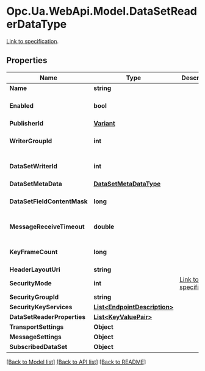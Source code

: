 # Opc.Ua.WebApi.Model.DataSetReaderDataType
[Link to specification](https://reference.opcfoundation.org/v105/Core/docs/Part14/6.2.9/#6.2.9.13.1).

## Properties

Name | Type | Description | Notes
------------ | ------------- | ------------- | -------------
**Name** | **string** |  | [optional] 
**Enabled** | **bool** |  | [optional] [default to false]
**PublisherId** | [**Variant**](Variant.md) |  | [optional] 
**WriterGroupId** | **int** |  | [optional] [default to 0]
**DataSetWriterId** | **int** |  | [optional] [default to 0]
**DataSetMetaData** | [**DataSetMetaDataType**](DataSetMetaDataType.md) |  | [optional] 
**DataSetFieldContentMask** | **long** |  | [optional] [default to 0]
**MessageReceiveTimeout** | **double** |  | [optional] [default to 0D]
**KeyFrameCount** | **long** |  | [optional] [default to 0]
**HeaderLayoutUri** | **string** |  | [optional] 
**SecurityMode** | **int** | [Link to specification](https://reference.opcfoundation.org/v105/Core/docs/Part5/12.3.10). | [optional] 
**SecurityGroupId** | **string** |  | [optional] 
**SecurityKeyServices** | [**List&lt;EndpointDescription&gt;**](EndpointDescription.md) |  | [optional] 
**DataSetReaderProperties** | [**List&lt;KeyValuePair&gt;**](KeyValuePair.md) |  | [optional] 
**TransportSettings** | **Object** |  | [optional] 
**MessageSettings** | **Object** |  | [optional] 
**SubscribedDataSet** | **Object** |  | [optional] 

[[Back to Model list]](../README.md#documentation-for-models) [[Back to API list]](../README.md#documentation-for-api-endpoints) [[Back to README]](../README.md)

